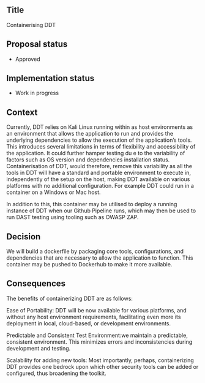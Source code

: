 ## Title

Containerising DDT

## Proposal status

-   Approved

## Implementation status

-   Work in progress

## Context

Currently, DDT relies on Kali Linux running within as host environments as an environment that allows the application to run and provides the underlying dependencies to allow the execution of the application’s tools. This introduces several limitations in terms of flexibility and accessibility of the application. It could further hamper testing du e to the variability of factors such as OS version and dependencies installation status. Containerisation of DDT, would therefore, remove this variability as all the tools in DDT will have a standard and portable environment to execute in, independently of the setup on the host, making DDT available on various platforms with no additional configuration. For example DDT could run in a container on a Windows or Mac host.

In addition to this, this container may be utilised to deploy a running instance of DDT when our Github Pipeline runs, which may then be used to run DAST testing using tooling such as OWASP ZAP.

## Decision

We will build a dockerfile by packaging core tools, configurations, and dependencies that are necessary to allow the application to function. This container may be pushed to Dockerhub to make it more available.

## Consequences

The benefits of containerizing DDT are as follows:

Ease of Portability: DDT will be now available for various platforms, and without any host environment requirements, facilitating even more its deployment in local, cloud-based, or development environments.

Predictable and Consistent Test Environment:we maintain a predictable, consistent environment. This minimizes errors and inconsistencies during development and testing.

Scalability for adding new tools: Most importantly, perhaps, containerizing DDT provides one bedrock upon which other security tools can be added or configured, thus broadening the toolkit.
